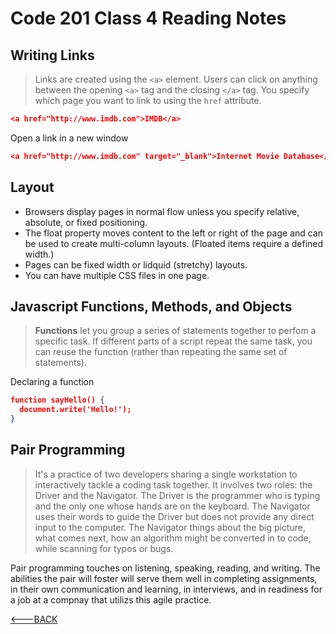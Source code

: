 # Code 201 Class 4 Reading Notes

## Writing Links

> Links are created using the `<a>` element. Users can click on anything between the opening `<a>` tag and the closing `</a>` tag. You specify which page you want to link to using the `href` attribute.

```json
<a href="http://www.imdb.com">IMDB</a>
```

Open a link in a new window

```json
<a href="http://www.imdb.com" target="_blank">Internet Movie Database</a> (opens in new window)
```

## Layout

* Browsers display pages in normal flow unless you specify relative, absolute, or fixed positioning.
* The float property moves content to the left or right of the page and can be used to create multi-column layouts. (Floated items require a defined width.)
* Pages can be fixed width or lidquid (stretchy) layouts.
* You can have multiple CSS files in one page.

## Javascript Functions, Methods, and Objects

> **Functions** let you group a series of statements together to perfom a specific task. If different parts of a script repeat the same task, you can reuse the function (rather than repeating the same set of statements).

Declaring a function

```json
function sayHello() {
  document.write('Hello!');
}
```

## Pair Programming

>It's a practice of two developers sharing a single workstation to interactively tackle a coding task together. It involves two roles: the Driver and the Navigator. The Driver is the programmer who is typing and the only one whose hands are on the keyboard. The Navigator uses their words to guide the Driver but does not provide any direct input to the computer. The Navigator things about the big picture, what comes next, how an algorithm might be converted in to code, while scanning for typos or bugs.

Pair programming touches on listening, speaking, reading, and writing. The abilities the pair will foster will serve them well in completing assignments, in their own communication and learning, in interviews, and in readiness for a job at a compnay that utilizs this agile practice.

[<---BACK](README.md)
